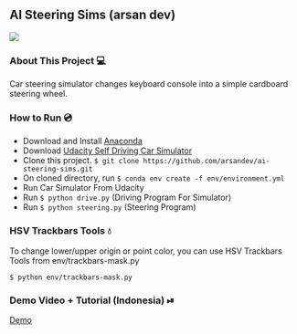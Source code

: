 ## AI Steering Sims (arsan dev)

<img src="https://1.bp.blogspot.com/-dTbwpZ_0N-U/X36fsVAV3BI/AAAAAAAAKpc/nOiiISQPbgw0K-H54HvJ6_-U8I_Ttl8CgCLcBGAsYHQ/s0/Screenshot_2020-10-08-12-03-39-77.jpg" />

### About This Project 💻
Car steering simulator changes keyboard console into a simple cardboard steering wheel.

### How to Run 💿
- Download and Install [Anaconda](https://www.anaconda.com/products/individual)
- Download [Udacity Self Driving Car Simulator](https://github.com/udacity/self-driving-car-sim)
- Clone this project. ``$ git clone https://github.com/arsandev/ai-steering-sims.git``
- On cloned directory, run ``$ conda env create -f env/environment.yml ``
- Run Car Simulator From Udacity
- Run ``$ python drive.py`` (Driving Program For Simulator)
- Run ``$ python steering.py`` (Steering Program)

### HSV Trackbars Tools 💧
To change lower/upper origin or point color, you can use HSV Trackbars Tools from env/trackbars-mask.py

``$ python env/trackbars-mask.py``

### Demo Video + Tutorial (Indonesia) ⏯
[Demo](https://www.instagram.com/p/CGElTxpJTDe/)
